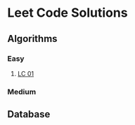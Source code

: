 # Leet Code Solutions

## Algorithms

### Easy

1. [LC 01](Csharp/Easy/LC_01.cs)

### Medium

## Database
